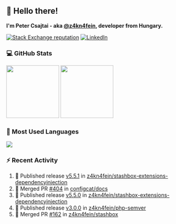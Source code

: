 ## 👋 Hello there!

**I'm Peter Csajtai - aka [@z4kn4fein](https://github.com/z4kn4fein), developer from Hungary.**

[![Stack Exchange reputation](https://img.shields.io/stackexchange/stackoverflow/r/8700582?color=orange&label=reputation&logo=stackoverflow&style=for-the-badge)](https://stackoverflow.com/users/8700582)
[![LinkedIn](https://img.shields.io/badge/linkedin-%230077B5.svg?style=for-the-badge&logo=linkedin&logoColor=white)](https://www.linkedin.com/in/csajtai-p%C3%A9ter-45395341/)

### 💻 GitHub Stats

<div>
  <img height="140px" src="https://github-readme-stats-pcsajtai.vercel.app/api?username=z4kn4fein&show_icons=true&hide_border=true&count_private=true&custom_title=Stats&theme=dracula&line_height=24&hide_title=true">
  <img height="140px" src="https://streak-stats.demolab.com?user=z4kn4fein&theme=dracula&hide_border=true">
  
</div>

### :toolbox: Most Used Languages

<img src="https://github-readme-stats-pcsajtai.vercel.app/api/top-langs/?username=z4kn4fein&theme=dracula&hide_border=true&layout=compact&langs_count=8&hide_title=true">

### :zap: Recent Activity

<!--START_SECTION:activity-->
1. 🚀 Published release [v5.5.1](https://github.com/z4kn4fein/stashbox-extensions-dependencyinjection/releases/tag/v5.5.1) in [z4kn4fein/stashbox-extensions-dependencyinjection](https://github.com/z4kn4fein/stashbox-extensions-dependencyinjection)
2. 🎉 Merged PR [#404](https://github.com/configcat/docs/pull/404) in [configcat/docs](https://github.com/configcat/docs)
3. 🚀 Published release [v5.5.0](https://github.com/z4kn4fein/stashbox-extensions-dependencyinjection/releases/tag/v5.5.0) in [z4kn4fein/stashbox-extensions-dependencyinjection](https://github.com/z4kn4fein/stashbox-extensions-dependencyinjection)
4. 🚀 Published release [v3.0.0](https://github.com/z4kn4fein/php-semver/releases/tag/v3.0.0) in [z4kn4fein/php-semver](https://github.com/z4kn4fein/php-semver)
5. 🎉 Merged PR [#162](https://github.com/z4kn4fein/stashbox/pull/162) in [z4kn4fein/stashbox](https://github.com/z4kn4fein/stashbox)
<!--END_SECTION:activity-->

